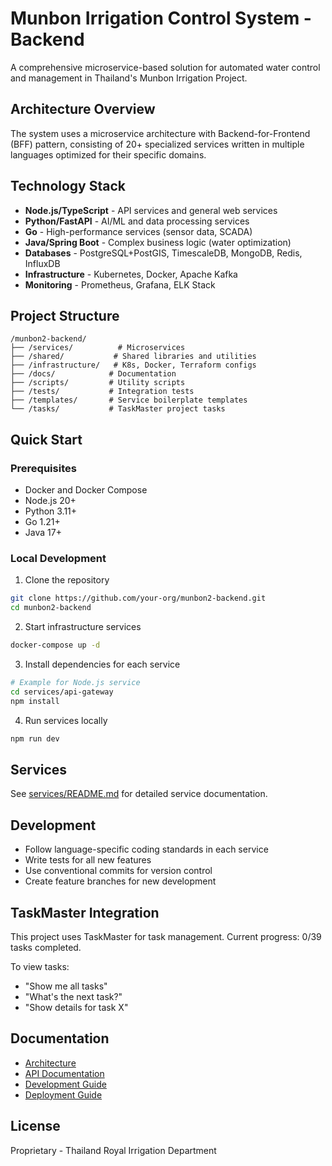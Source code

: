 # Munbon Irrigation Control System - Backend

A comprehensive microservice-based solution for automated water control and management in Thailand's Munbon Irrigation Project.

## Architecture Overview

The system uses a microservice architecture with Backend-for-Frontend (BFF) pattern, consisting of 20+ specialized services written in multiple languages optimized for their specific domains.

## Technology Stack

- **Node.js/TypeScript** - API services and general web services
- **Python/FastAPI** - AI/ML and data processing services
- **Go** - High-performance services (sensor data, SCADA)
- **Java/Spring Boot** - Complex business logic (water optimization)
- **Databases** - PostgreSQL+PostGIS, TimescaleDB, MongoDB, Redis, InfluxDB
- **Infrastructure** - Kubernetes, Docker, Apache Kafka
- **Monitoring** - Prometheus, Grafana, ELK Stack

## Project Structure

```
/munbon2-backend/
├── /services/          # Microservices
├── /shared/           # Shared libraries and utilities
├── /infrastructure/   # K8s, Docker, Terraform configs
├── /docs/            # Documentation
├── /scripts/         # Utility scripts
├── /tests/           # Integration tests
├── /templates/       # Service boilerplate templates
└── /tasks/           # TaskMaster project tasks
```

## Quick Start

### Prerequisites
- Docker and Docker Compose
- Node.js 20+
- Python 3.11+
- Go 1.21+
- Java 17+

### Local Development

1. Clone the repository
```bash
git clone https://github.com/your-org/munbon2-backend.git
cd munbon2-backend
```

2. Start infrastructure services
```bash
docker-compose up -d
```

3. Install dependencies for each service
```bash
# Example for Node.js service
cd services/api-gateway
npm install
```

4. Run services locally
```bash
npm run dev
```

## Services

See [services/README.md](services/README.md) for detailed service documentation.

## Development

- Follow language-specific coding standards in each service
- Write tests for all new features
- Use conventional commits for version control
- Create feature branches for new development

## TaskMaster Integration

This project uses TaskMaster for task management. Current progress: 0/39 tasks completed.

To view tasks:
- "Show me all tasks"
- "What's the next task?"
- "Show details for task X"

## Documentation

- [Architecture](docs/architecture/)
- [API Documentation](docs/api/)
- [Development Guide](docs/development/)
- [Deployment Guide](docs/deployment/)

## License

Proprietary - Thailand Royal Irrigation Department